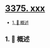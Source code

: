 # [3375. xxx](https://github.com/Tdahuyou/TNotes.leetcode/tree/main/notes/3375.%20xxx)

<!-- region:toc -->

- [1. 📝 概述](#1--概述)

<!-- endregion:toc -->

## 1. 📝 概述

